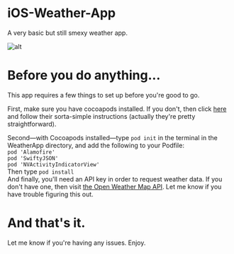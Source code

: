 # iOS-Weather-App
A very basic but still smexy weather app.

![alt](./WeatherAppDemoGIF.gif)
# Before you do anything...
This app requires a few things to set up before you're good to go.

First, make sure you have cocoapods installed.  If you don't, then click [here](https://cocoapods.org/) and follow their sorta-simple instructions (actually they're pretty straightforward).

Second—with Cocoapods installed—type `pod init` in the terminal in the WeatherApp directory, and add the following to your Podfile:  
`pod 'Alamofire'`\
 `pod 'SwiftyJSON'`\
 `pod 'NVActivityIndicatorView'`    
 Then type `pod install`  
And finally, you'll need an API key in order to request weather data.  If you don't have one, then visit [the Open Weather Map API](https://openweathermap.org/api).  Let me know if you have trouble figuring this out.

# And that's it.
Let me know if you're having any issues.  Enjoy.
